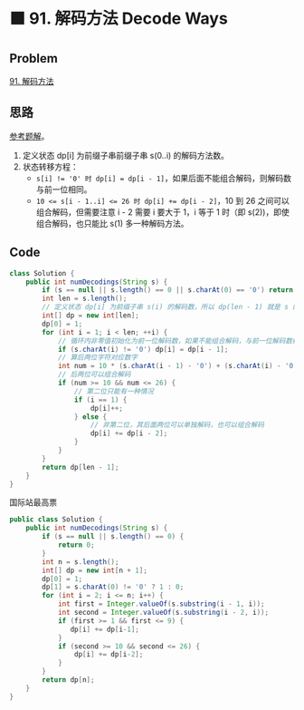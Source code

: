# 🟧 91. 解码方法 Decode Ways

## Problem

[91. 解码方法](https://leetcode-cn.com/problems/decode-ways/) 

## 思路

[参考题解](https://leetcode-cn.com/problems/decode-ways/solution/dong-tai-gui-hua-java-python-by-liweiwei1419/)。

1. 定义状态 dp[i] 为前缀子串前缀子串 s(0..i) 的解码方法数。
2. 状态转移方程：
	* `s[i] != '0' 时 dp[i] = dp[i - 1]`，如果后面不能组合解码，则解码数与前一位相同。
	* `10 <= s[i - 1..i] <= 26 时 dp[i] += dp[i - 2]`，10 到 26 之间可以组合解码，但需要注意 i - 2 需要 i 要大于 1，i 等于 1 时（即 s(2))，即使组合解码，也只能比 s(1) 多一种解码方法。

## Code

```java
class Solution {
    public int numDecodings(String s) {
        if (s == null || s.length() == 0 || s.charAt(0) == '0') return 0;
        int len = s.length();
        // 定义状态 dp[i] 为前缀子串 s(i) 的解码数，所以 dp(len - 1) 就是 s 的解码数
        int[] dp = new int[len];
        dp[0] = 1;
        for (int i = 1; i < len; ++i) {
            // 循环内非零值初始化为前一位解码数，如果不能组合解码，与前一位解码数相同
            if (s.charAt(i) != '0') dp[i] = dp[i - 1];
            // 算后两位字符对应数字
            int num = 10 * (s.charAt(i - 1) - '0') + (s.charAt(i) - '0');
            // 后两位可以组合解码
            if (num >= 10 && num <= 26) {
                // 第二位只能有一种情况
                if (i == 1) {
                    dp[i]++;
                } else {
                    // 非第二位，其后面两位可以单独解码，也可以组合解码
                    dp[i] += dp[i - 2];
                }
            }
        }
        return dp[len - 1];
    }
}
```

国际站最高票

```java
public class Solution {
    public int numDecodings(String s) {
        if (s == null || s.length() == 0) {
            return 0;
        }
        int n = s.length();
        int[] dp = new int[n + 1];
        dp[0] = 1;
        dp[1] = s.charAt(0) != '0' ? 1 : 0;
        for (int i = 2; i <= n; i++) {
            int first = Integer.valueOf(s.substring(i - 1, i));
            int second = Integer.valueOf(s.substring(i - 2, i));
            if (first >= 1 && first <= 9) {
               dp[i] += dp[i-1];  
            }
            if (second >= 10 && second <= 26) {
                dp[i] += dp[i-2];
            }
        }
        return dp[n];
    }
}
```

